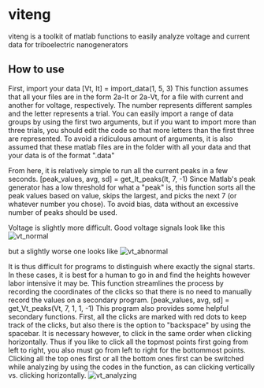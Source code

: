# viteng
viteng is a toolkit of matlab functions to easily analyze voltage and current data for triboelectric nanogenerators

## How to use
First, import your data
    [Vt, It] = import_data(1, 5, 3)
This function assumes that all your files are in the form 2a-It or 2a-Vt, for a file with current and another for voltage, respectively. The number represents different samples and the letter represents a trial. You can easily import a range of data groups by using the first two arguments, but if you want to import more than three trials, you should edit the code so that more letters than the first three are represented. To avoid a ridiculous amount of arguments, it is also assumed that these matlab files are in the folder with all your data and that your data is of the format ".data"

From here, it is relatively simple to run all the current peaks in a few seconds.
    [peak_values, avg, sd] = get_It_peaks(It, 7, -1)
Since Matlab's peak generator has a low threshold for what a "peak" is, this function sorts all the peak values based on value, skips the largest, and picks the next 7 (or whatever number you chose). To avoid bias, data without an excessive number of peaks should be used.

Voltage is slightly more difficult. Good voltage signals look like this
![vt_normal](https://user-images.githubusercontent.com/31197028/42730014-4f3568e8-87b8-11e8-8cfd-269a837180b2.jpg)

but a slightly worse one looks like
![vt_abnormal](https://user-images.githubusercontent.com/31197028/42730011-4a118fae-87b8-11e8-8000-d1583bee4cf2.jpg)

It is thus difficult for programs to distinguish where exactly the signal starts. In these cases, it is best for a human to go in and find the heights however labor intensive it may be. This function streamlines the process by recording the coordinates of the clicks so that there is no need to manually record the values on a secondary program.
    [peak_values, avg, sd] = get_Vt_peaks(Vt, 7, 1, 1, -1)
This program also provides some helpful secondary functions. First, all the clicks are marked with red dots to keep track of the clicks, but also there is the option to "backspace" by using the spacebar. It is necessary however, to click in the same order when clicking horizontally. Thus if you like to click all the topmost points first going from left to right, you also must go from left to right for the bottommost points. Clicking all the top ones first or all the bottom ones first can be switched while analyzing by using the codes in the function, as can clicking vertically vs. clicking horizontally.
![vt_analyzing](https://user-images.githubusercontent.com/31197028/42730013-4c024a7e-87b8-11e8-8fba-c547bd2f66b9.jpg)

